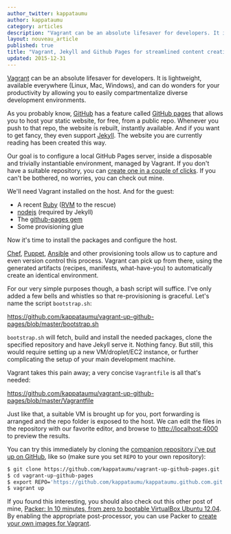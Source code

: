 ```yaml
---
author_twitter: kappataumu
author: kappataumu
category: articles
description: "Vagrant can be an absolute lifesaver for developers. It is lightweight, available everywhere (Linux, Mac, Windows), and can do wonders for your productivity by allowing you to easily compartmentalize diverse development environments."
layout: nouveau_article
published: true
title: "Vagrant, Jekyll and Github Pages for streamlined content creation"
updated: 2015-12-31
---
```


[Vagrant](https://www.vagrantup.com/) can be an absolute lifesaver for developers. It is lightweight, available everywhere (Linux, Mac, Windows), and can do wonders for your productivity by allowing you to easily compartmentalize diverse development environments.

As you probably know, [GitHub](https://github.com/) has a feature called [GitHub pages](https://pages.github.com/) that allows you to host your static website, for free, from a public repo. Whenever you push to that repo, the website is rebuilt, instantly available. And if you want to get fancy, they even support [Jekyll](http://jekyllrb.com/). The website you are currently reading has been created this way.

Our goal is to configure a local GitHub Pages server, inside a disposable and trivially instantiable environment, managed by Vagrant. If you don't have a suitable repository, you can [create one in a couple of clicks](https://pages.github.com/). If you can't be bothered, no worries, you can check out mine.

We'll need Vagrant installed on the host. And for the guest:

* A recent [Ruby](https://www.ruby-lang.org/en/) ([RVM](https://rvm.io/) to the rescue)
* [nodejs](http://nodejs.org/) (required by Jekyll)
* The [github-pages gem](https://github.com/github/pages-gem)
* Some provisioning glue

Now it's time to install the packages and configure the host.

[Chef](https://www.chef.io/), [Puppet](http://puppetlabs.com/), [Ansible](http://www.ansible.com/home) and other provisioning tools allow us to capture and even version control this process. Vagrant can pick up from there, using the generated artifacts (recipes, manifests, what-have-you) to automatically create an identical environment.

For our very simple purposes though, a bash script will suffice. I've only added a few bells and whistles so that re-provisioning is graceful. Let's name the script `bootstrap.sh`:

<script src='https://gitembed.com/https://github.com/kappataumu/vagrant-up-github-pages/blob/master/bootstrap.sh?lexer=bash'></script>
<noscript><a href='https://github.com/kappataumu/vagrant-up-github-pages/blob/master/bootstrap.sh'>https://github.com/kappataumu/vagrant-up-github-pages/blob/master/bootstrap.sh</a></noscript>

`bootstrap.sh` will fetch, build and install the needed packages, clone the specified repository and have Jekyll serve it. Nothing fancy. But still, this would require setting up a new VM/droplet/EC2 instance, or further complicating the setup of your main development machine.

Vagrant takes this pain away; a very concise `Vagrantfile` is all that's needed:

<script src='https://gitembed.com/https://github.com/kappataumu/vagrant-up-github-pages/blob/master/Vagrantfile?lexer=rb'></script>
<noscript><a href='https://github.com/kappataumu/vagrant-up-github-pages/blob/master/Vagrantfile'>https://github.com/kappataumu/vagrant-up-github-pages/blob/master/Vagrantfile</a></noscript>

Just like that, a suitable VM is brought up for you, port forwarding is arranged and the repo folder is exposed to the host. We can edit the files in the repository with our favorite editor, and browse to [http://localhost:4000](http://localhost:4000) to preview the results.

You can try this immediately by cloning the [companion repository i've put up on GitHub](https://github.com/kappataumu/vagrant-up-github-pages), like so (make sure you set `REPO` to your own repository):

```bash
$ git clone https://github.com/kappataumu/vagrant-up-github-pages.git
$ cd vagrant-up-github-pages
$ export REPO='https://github.com/kappataumu/kappataumu.github.com.git'
$ vagrant up
```

If you found this interesting, you should also check out this other post of mine, [Packer: In 10 minutes, from zero to bootable VirtualBox Ubuntu 12.04](http://kappataumu.com/articles/creating-an-Ubuntu-VM-with-packer.html). By enabling the appropriate post-processor, you can use Packer to [create your own images for Vagrant](https://www.packer.io/intro/getting-started/vagrant.html).
